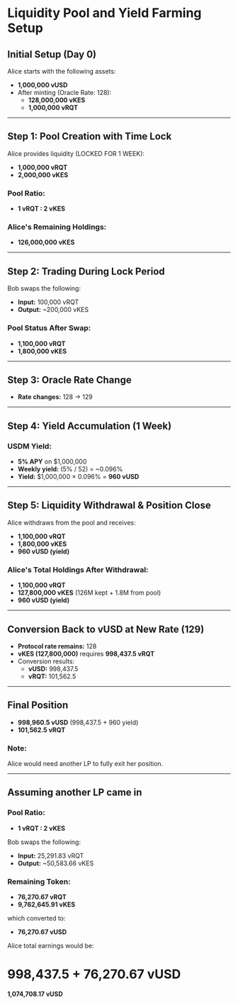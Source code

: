 # Liquidity Pool and Yield Farming Setup

## Initial Setup (Day 0)

Alice starts with the following assets:
- **1,000,000 vUSD**
- After minting (Oracle Rate: 128):
  - **128,000,000 vKES**
  - **1,000,000 vRQT**

---

## Step 1: Pool Creation with Time Lock

Alice provides liquidity (LOCKED FOR 1 WEEK):
- **1,000,000 vRQT**
- **2,000,000 vKES**

### Pool Ratio:
- **1 vRQT : 2 vKES**

### Alice's Remaining Holdings:
- **126,000,000 vKES**

---

## Step 2: Trading During Lock Period

Bob swaps the following:
- **Input:** 100,000 vRQT
- **Output:** ~200,000 vKES

### Pool Status After Swap:
- **1,100,000 vRQT**
- **1,800,000 vKES**

---

## Step 3: Oracle Rate Change

- **Rate changes:** 128 → 129

---

## Step 4: Yield Accumulation (1 Week)

### USDM Yield:
- **5% APY** on $1,000,000
- **Weekly yield:** (5% / 52) = ~0.096%
- **Yield:** $1,000,000 × 0.096% = **960 vUSD**

---

## Step 5: Liquidity Withdrawal & Position Close

Alice withdraws from the pool and receives:
- **1,100,000 vRQT**
- **1,800,000 vKES**
- **960 vUSD (yield)**

### Alice's Total Holdings After Withdrawal:
- **1,100,000 vRQT**
- **127,800,000 vKES** (126M kept + 1.8M from pool)
- **960 vUSD (yield)**

---

## Conversion Back to vUSD at New Rate (129)

- **Protocol rate remains:** 128
- **vKES (127,800,000)** requires **998,437.5 vRQT**
- Conversion results:
  - **vUSD:** 998,437.5
  - **vRQT:** 101,562.5

---

## Final Position

- **998,960.5 vUSD** (998,437.5 + 960 yield)
- **101,562.5 vRQT**

### Note:
Alice would need another LP to fully exit her position.

---

## Assuming another LP came in

### Pool Ratio:
- **1 vRQT : 2 vKES**

Bob swaps the following:
- **Input:** 25,291.83 vRQT
- **Output:** ~50,583.66 vKES

### Remaining Token:
- **76,270.67 vRQT**
- **9,762,645.91 vKES**

which converted to:
- **76,270.67 vUSD**

Alice total earnings would be:

**998,437.5 + 76,270.67 vUSD**
=
**1,074,708.17 vUSD**
